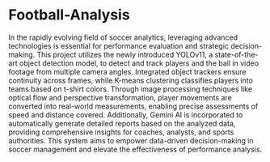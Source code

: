 # Football-Analysis

In the rapidly evolving field of soccer analytics, leveraging advanced technologies is essential for performance evaluation and strategic decision-making. This project utilizes the newly introduced YOLOv11, a state-of-the-art object detection model, to detect and track players and the ball in video footage from multiple camera angles. Integrated object trackers ensure continuity across frames, while K-means clustering classifies players into teams based on t-shirt colors. Through image processing techniques like optical flow and perspective transformation, player movements are converted into real-world measurements, enabling precise assessments of speed and distance covered. Additionally, Gemini AI is incorporated to automatically generate detailed reports based on the analyzed data, providing comprehensive insights for coaches, analysts, and sports authorities. This system aims to empower data-driven decision-making in soccer management and elevate the effectiveness of performance analysis.
